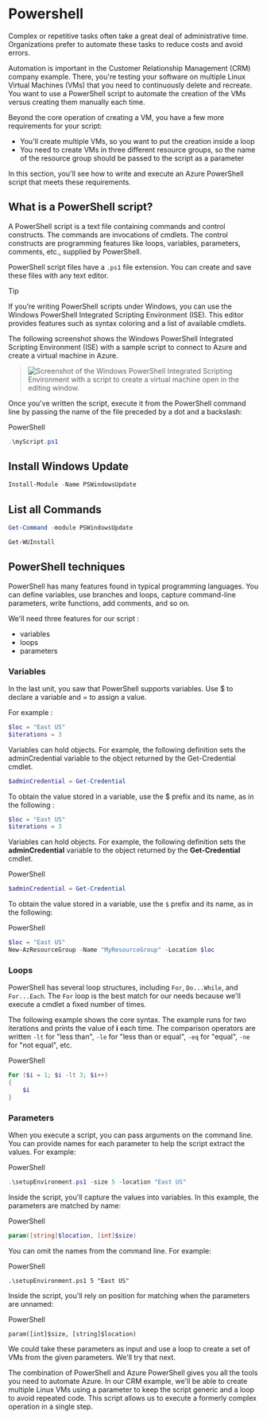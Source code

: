 # Powershell

Complex or repetitive tasks often take a great deal of administrative time. Organizations prefer to automate these tasks to reduce costs and avoid errors.

Automation is important in the Customer Relationship Management (CRM) company example. There, you're testing your software on multiple Linux Virtual Machines (VMs) that you need to continuously delete and recreate. You want to use a PowerShell script to automate the creation of the VMs versus creating them manually each time.

Beyond the core operation of creating a VM, you have a few more requirements for your script:

- You'll create multiple VMs, so you want to put the creation inside a loop
- You need to create VMs in three different resource groups, so the name of the resource group should be passed to the script as a parameter

In this section, you'll see how to write and execute an Azure PowerShell script that meets these requirements.

## What is a PowerShell script?

A PowerShell script is a text file containing commands and control constructs. The commands are invocations of cmdlets. The control constructs are programming features like loops, variables, parameters, comments, etc., supplied by PowerShell.

PowerShell script files have a `.ps1` file extension. You can create and save these files with any text editor.

Tip

If you’re writing PowerShell scripts under Windows, you can use the Windows PowerShell Integrated Scripting Environment (ISE). This editor provides features such as syntax coloring and a list of available cmdlets.

The following screenshot shows the Windows PowerShell Integrated Scripting Environment (ISE) with a sample script to connect to Azure and create a virtual machine in Azure.

> ![Screenshot of the Windows PowerShell Integrated Scripting Environment with a script to create a virtual machine open in the editing window.](https://learn.microsoft.com/en-us/training/modules/automate-azure-tasks-with-powershell/media/7-windows-powershell-ise-screenshot.png)

Once you've written the script, execute it from the PowerShell command line by passing the name of the file preceded by a dot and a backslash:

PowerShell

```powershell
.\myScript.ps1
```

## Install Windows Update

```powershell
Install-Module -Name PSWindowsUpdate
```

## List all Commands

```powershell
Get-Command -module PSWindowsUpdate
```

```powershell
Get-WUInstall
```

## PowerShell techniques

PowerShell has many features found in typical programming languages.
You can define variables, use branches and loops, capture command-line parameters, write functions, add comments, and so on.

We'll need three features for our script :

- variables
- loops
- parameters

### Variables

In the last unit, you saw that PowerShell supports variables. Use $ to declare a variable and = to assign a value.

For example :

```powershell
$loc = "East US"
$iterations = 3
```

Variables can hold objects. For example, the following definition sets the adminCredential variable to the object returned by the Get-Credential cmdlet.

```powershell
$adminCredential = Get-Credential
```

To obtain the value stored in a variable, use the $ prefix and its name, as in the following :

```powershell
$loc = "East US"
$iterations = 3
```

Variables can hold objects. For example, the following definition sets the **adminCredential** variable to the object returned by the **Get-Credential** cmdlet.

PowerShell

```powershell
$adminCredential = Get-Credential
```

To obtain the value stored in a variable, use the `$` prefix and its name, as in the following:

PowerShell

```powershell
$loc = "East US"
New-AzResourceGroup -Name "MyResourceGroup" -Location $loc
```

### Loops

PowerShell has several loop structures, including `For`, `Do...While`, and `For...Each`. The `For` loop is the best match for our needs because we'll execute a cmdlet a fixed number of times.

The following example shows the core syntax. The example runs for two iterations and prints the value of **i** each time. The comparison operators are written `-lt` for "less than", `-le` for "less than or equal", `-eq` for "equal", `-ne` for "not equal", etc.

PowerShell

```powershell
For ($i = 1; $i -lt 3; $i++)
{
    $i
}
```

### Parameters

When you execute a script, you can pass arguments on the command line. You can provide names for each parameter to help the script extract the values. For example:

PowerShell

```powershell
.\setupEnvironment.ps1 -size 5 -location "East US"
```

Inside the script, you'll capture the values into variables. In this example, the parameters are matched by name:

PowerShell

```powershell
param([string]$location, [int]$size)
```

You can omit the names from the command line. For example:

PowerShell

```
.\setupEnvironment.ps1 5 "East US"
```

Inside the script, you'll rely on position for matching when the parameters are unnamed:

PowerShell

```
param([int]$size, [string]$location)
```

We could take these parameters as input and use a loop to create a set of VMs from the given parameters. We'll try that next.

The combination of PowerShell and Azure PowerShell gives you all the tools you need to automate Azure. In our CRM example, we'll be able to create multiple Linux VMs using a parameter to keep the script generic and a loop to avoid repeated code. This script allows us to execute a formerly complex operation in a single step.